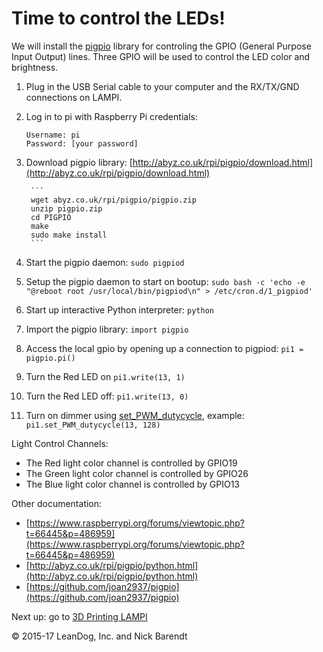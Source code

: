 # Time to control the LEDs!

We will install the [pigpio](http://abyz.co.uk/rpi/pigpio/) library for controling the GPIO (General Purpose Input Output) lines.  Three GPIO will be used to control the LED color and brightness.

1. Plug in the USB Serial cable to your computer and the RX/TX/GND connections on LAMPI.

1. Log in to pi with Raspberry Pi credentials:

    ```
    Username: pi 
    Password: [your password]
    ```

1. Download pigpio library: [http://abyz.co.uk/rpi/pigpio/download.html](http://abyz.co.uk/rpi/pigpio/download.html)

        ```
        wget abyz.co.uk/rpi/pigpio/pigpio.zip
        unzip pigpio.zip
        cd PIGPIO
        make
        sudo make install
        ```

1. Start the pigpio daemon: `sudo pigpiod`

1. Setup the pigpio daemon to start on bootup: `sudo bash -c 'echo -e "@reboot root /usr/local/bin/pigpiod\n" > /etc/cron.d/1_pigpiod'`

1. Start up interactive Python interpreter: `python`

1. Import the pigpio library: `import pigpio`

1. Access the local gpio by opening up a connection to pigpiod: `pi1 = pigpio.pi()`

1. Turn the Red LED on `pi1.write(13, 1)`

1. Turn the Red LED off: `pi1.write(13, 0)`

1. Turn on dimmer using [set\_PWM\_dutycycle](http://abyz.co.uk/rpi/pigpio/python.html#set_PWM_dutycycle), example:
`pi1.set_PWM_dutycycle(13, 128)`

Light Control Channels:
* The Red light color channel is controlled by GPIO19
* The Green light color channel is controlled by GPIO26
* The Blue light color channel is controlled by GPIO13

Other documentation:
* [https://www.raspberrypi.org/forums/viewtopic.php?t=66445&p=486959](https://www.raspberrypi.org/forums/viewtopic.php?t=66445&p=486959)
* [http://abyz.co.uk/rpi/pigpio/python.html](http://abyz.co.uk/rpi/pigpio/python.html)
* [https://github.com/joan2937/pigpio](https://github.com/joan2937/pigpio)


Next up: go to [3D Printing LAMPI](../01.6_3D_Printing/README.md)

&copy; 2015-17 LeanDog, Inc. and Nick Barendt
